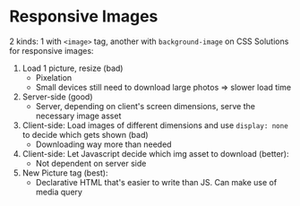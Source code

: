 # Responsive Images

2 kinds: 1 with `<image>` tag, another with `background-image` on CSS
Solutions for responsive images:

1. Load 1 picture, resize (bad)
   - Pixelation
   - Small devices still need to download large photos => slower load time
2. Server-side (good)
   - Server, depending on client's screen dimensions, serve the necessary image asset
3. Client-side: Load images of different dimensions and use `display: none` to decide which gets shown (bad)
   - Downloading way more than needed
4. Client-side: Let Javascript decide which img asset to download (better):
   - Not dependent on server side
5. New Picture tag (best):
   - Declarative HTML that's easier to write than JS. Can make use of media query
